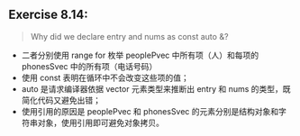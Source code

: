 ## Exercise 8.14:
>Why did we declare entry and nums as const auto &?

- 二者分别使用 range for 枚举 peoplePvec 中所有项（人）和每项的 phonesSvec 中的所有项（电话号码）
- 使用 const 表明在循环中不会改变这些项的值；
- auto 是请求编译器依据 vector 元素类型来推断出 entry 和 nums 的类型，既简化代码又避免出错；
- 使用引用的原因是 peoplePvec 和 phonesSvec 的元素分别是结构对象和字符串对象，使用引用即可避免对象拷贝。
  